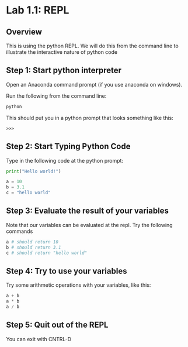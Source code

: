 Lab 1.1: REPL
=============

## Overview

This is using the python REPL. We will do this from the command line to illustrate the interactive nature of python code


## Step 1: Start python interpreter

Open an Anaconda command prompt (if you use anaconda on windows).  

Run the following from the command line:

```bash
python
```

This should put you in a python prompt that looks something like this:

```console
>>> 
```

## Step 2: Start Typing Python Code

Type in the following code at the python prompt:

```python
print("Hello world!")

a = 10
b = 3.1
c = "hello world"
```

## Step 3: Evaluate the result of your variables

Note that our variables can be evaluated at the repl. Try the following commands

```python
a # should return 10
b # should return 3.1
c # should return "hello world"
```

## Step 4: Try to use your variables

Try some arithmetic operations with your variables, like this:

```python
a + b
a * b
a / b
```


## Step 5: Quit out of the REPL

You can exit with CNTRL-D




